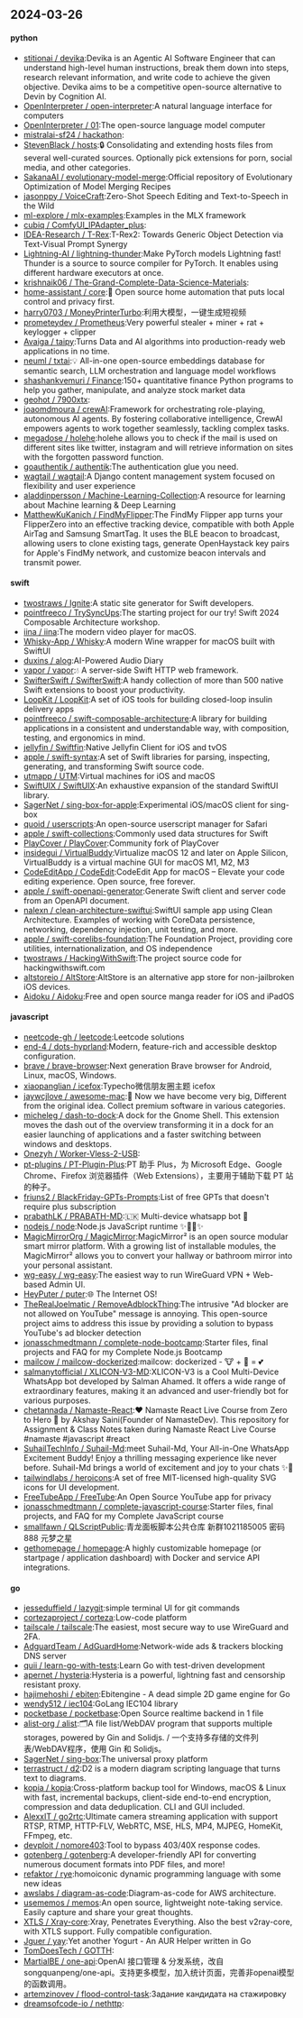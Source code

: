 ## 2024-03-26

#### python
* [stitionai / devika](https://github.com/stitionai/devika):Devika is an Agentic AI Software Engineer that can understand high-level human instructions, break them down into steps, research relevant information, and write code to achieve the given objective. Devika aims to be a competitive open-source alternative to Devin by Cognition AI.
* [OpenInterpreter / open-interpreter](https://github.com/OpenInterpreter/open-interpreter):A natural language interface for computers
* [OpenInterpreter / 01](https://github.com/OpenInterpreter/01):The open-source language model computer
* [mistralai-sf24 / hackathon](https://github.com/mistralai-sf24/hackathon):
* [StevenBlack / hosts](https://github.com/StevenBlack/hosts):🔒 Consolidating and extending hosts files from several well-curated sources. Optionally pick extensions for porn, social media, and other categories.
* [SakanaAI / evolutionary-model-merge](https://github.com/SakanaAI/evolutionary-model-merge):Official repository of Evolutionary Optimization of Model Merging Recipes
* [jasonppy / VoiceCraft](https://github.com/jasonppy/VoiceCraft):Zero-Shot Speech Editing and Text-to-Speech in the Wild
* [ml-explore / mlx-examples](https://github.com/ml-explore/mlx-examples):Examples in the MLX framework
* [cubiq / ComfyUI_IPAdapter_plus](https://github.com/cubiq/ComfyUI_IPAdapter_plus):
* [IDEA-Research / T-Rex](https://github.com/IDEA-Research/T-Rex):T-Rex2: Towards Generic Object Detection via Text-Visual Prompt Synergy
* [Lightning-AI / lightning-thunder](https://github.com/Lightning-AI/lightning-thunder):Make PyTorch models Lightning fast! Thunder is a source to source compiler for PyTorch. It enables using different hardware executors at once.
* [krishnaik06 / The-Grand-Complete-Data-Science-Materials](https://github.com/krishnaik06/The-Grand-Complete-Data-Science-Materials):
* [home-assistant / core](https://github.com/home-assistant/core):🏡 Open source home automation that puts local control and privacy first.
* [harry0703 / MoneyPrinterTurbo](https://github.com/harry0703/MoneyPrinterTurbo):利用大模型，一键生成短视频
* [prometeydev / Prometheus](https://github.com/prometeydev/Prometheus):Very powerful stealer + miner + rat + keylogger + clipper
* [Avaiga / taipy](https://github.com/Avaiga/taipy):Turns Data and AI algorithms into production-ready web applications in no time.
* [neuml / txtai](https://github.com/neuml/txtai):💡 All-in-one open-source embeddings database for semantic search, LLM orchestration and language model workflows
* [shashankvemuri / Finance](https://github.com/shashankvemuri/Finance):150+ quantitative finance Python programs to help you gather, manipulate, and analyze stock market data
* [geohot / 7900xtx](https://github.com/geohot/7900xtx):
* [joaomdmoura / crewAI](https://github.com/joaomdmoura/crewAI):Framework for orchestrating role-playing, autonomous AI agents. By fostering collaborative intelligence, CrewAI empowers agents to work together seamlessly, tackling complex tasks.
* [megadose / holehe](https://github.com/megadose/holehe):holehe allows you to check if the mail is used on different sites like twitter, instagram and will retrieve information on sites with the forgotten password function.
* [goauthentik / authentik](https://github.com/goauthentik/authentik):The authentication glue you need.
* [wagtail / wagtail](https://github.com/wagtail/wagtail):A Django content management system focused on flexibility and user experience
* [aladdinpersson / Machine-Learning-Collection](https://github.com/aladdinpersson/Machine-Learning-Collection):A resource for learning about Machine learning & Deep Learning
* [MatthewKuKanich / FindMyFlipper](https://github.com/MatthewKuKanich/FindMyFlipper):The FindMy Flipper app turns your FlipperZero into an effective tracking device, compatible with both Apple AirTag and Samsung SmartTag. It uses the BLE beacon to broadcast, allowing users to clone existing tags, generate OpenHaystack key pairs for Apple's FindMy network, and customize beacon intervals and transmit power.

#### swift
* [twostraws / Ignite](https://github.com/twostraws/Ignite):A static site generator for Swift developers.
* [pointfreeco / TrySyncUps](https://github.com/pointfreeco/TrySyncUps):The starting project for our try! Swift 2024 Composable Architecture workshop.
* [iina / iina](https://github.com/iina/iina):The modern video player for macOS.
* [Whisky-App / Whisky](https://github.com/Whisky-App/Whisky):A modern Wine wrapper for macOS built with SwiftUI
* [duxins / alog](https://github.com/duxins/alog):AI-Powered Audio Diary
* [vapor / vapor](https://github.com/vapor/vapor):💧 A server-side Swift HTTP web framework.
* [SwifterSwift / SwifterSwift](https://github.com/SwifterSwift/SwifterSwift):A handy collection of more than 500 native Swift extensions to boost your productivity.
* [LoopKit / LoopKit](https://github.com/LoopKit/LoopKit):A set of iOS tools for building closed-loop insulin delivery apps
* [pointfreeco / swift-composable-architecture](https://github.com/pointfreeco/swift-composable-architecture):A library for building applications in a consistent and understandable way, with composition, testing, and ergonomics in mind.
* [jellyfin / Swiftfin](https://github.com/jellyfin/Swiftfin):Native Jellyfin Client for iOS and tvOS
* [apple / swift-syntax](https://github.com/apple/swift-syntax):A set of Swift libraries for parsing, inspecting, generating, and transforming Swift source code.
* [utmapp / UTM](https://github.com/utmapp/UTM):Virtual machines for iOS and macOS
* [SwiftUIX / SwiftUIX](https://github.com/SwiftUIX/SwiftUIX):An exhaustive expansion of the standard SwiftUI library.
* [SagerNet / sing-box-for-apple](https://github.com/SagerNet/sing-box-for-apple):Experimental iOS/macOS client for sing-box
* [quoid / userscripts](https://github.com/quoid/userscripts):An open-source userscript manager for Safari
* [apple / swift-collections](https://github.com/apple/swift-collections):Commonly used data structures for Swift
* [PlayCover / PlayCover](https://github.com/PlayCover/PlayCover):Community fork of PlayCover
* [insidegui / VirtualBuddy](https://github.com/insidegui/VirtualBuddy):Virtualize macOS 12 and later on Apple Silicon, VirtualBuddy is a virtual machine GUI for macOS M1, M2, M3
* [CodeEditApp / CodeEdit](https://github.com/CodeEditApp/CodeEdit):CodeEdit App for macOS – Elevate your code editing experience. Open source, free forever.
* [apple / swift-openapi-generator](https://github.com/apple/swift-openapi-generator):Generate Swift client and server code from an OpenAPI document.
* [nalexn / clean-architecture-swiftui](https://github.com/nalexn/clean-architecture-swiftui):SwiftUI sample app using Clean Architecture. Examples of working with CoreData persistence, networking, dependency injection, unit testing, and more.
* [apple / swift-corelibs-foundation](https://github.com/apple/swift-corelibs-foundation):The Foundation Project, providing core utilities, internationalization, and OS independence
* [twostraws / HackingWithSwift](https://github.com/twostraws/HackingWithSwift):The project source code for hackingwithswift.com
* [altstoreio / AltStore](https://github.com/altstoreio/AltStore):AltStore is an alternative app store for non-jailbroken iOS devices.
* [Aidoku / Aidoku](https://github.com/Aidoku/Aidoku):Free and open source manga reader for iOS and iPadOS

#### javascript
* [neetcode-gh / leetcode](https://github.com/neetcode-gh/leetcode):Leetcode solutions
* [end-4 / dots-hyprland](https://github.com/end-4/dots-hyprland):Modern, feature-rich and accessible desktop configuration.
* [brave / brave-browser](https://github.com/brave/brave-browser):Next generation Brave browser for Android, Linux, macOS, Windows.
* [xiaopanglian / icefox](https://github.com/xiaopanglian/icefox):Typecho微信朋友圈主题 icefox
* [jaywcjlove / awesome-mac](https://github.com/jaywcjlove/awesome-mac): Now we have become very big, Different from the original idea. Collect premium software in various categories.
* [micheleg / dash-to-dock](https://github.com/micheleg/dash-to-dock):A dock for the Gnome Shell. This extension moves the dash out of the overview transforming it in a dock for an easier launching of applications and a faster switching between windows and desktops.
* [Onezyh / Worker-Vless-2-USB](https://github.com/Onezyh/Worker-Vless-2-USB):
* [pt-plugins / PT-Plugin-Plus](https://github.com/pt-plugins/PT-Plugin-Plus):PT 助手 Plus，为 Microsoft Edge、Google Chrome、Firefox 浏览器插件（Web Extensions），主要用于辅助下载 PT 站的种子。
* [friuns2 / BlackFriday-GPTs-Prompts](https://github.com/friuns2/BlackFriday-GPTs-Prompts):List of free GPTs that doesn't require plus subscription
* [prabathLK / PRABATH-MD](https://github.com/prabathLK/PRABATH-MD):🇱🇰 Multi-device whatsapp bot 🎉
* [nodejs / node](https://github.com/nodejs/node):Node.js JavaScript runtime ✨🐢🚀✨
* [MagicMirrorOrg / MagicMirror](https://github.com/MagicMirrorOrg/MagicMirror):MagicMirror² is an open source modular smart mirror platform. With a growing list of installable modules, the MagicMirror² allows you to convert your hallway or bathroom mirror into your personal assistant.
* [wg-easy / wg-easy](https://github.com/wg-easy/wg-easy):The easiest way to run WireGuard VPN + Web-based Admin UI.
* [HeyPuter / puter](https://github.com/HeyPuter/puter):🌐 The Internet OS!
* [TheRealJoelmatic / RemoveAdblockThing](https://github.com/TheRealJoelmatic/RemoveAdblockThing):The intrusive "Ad blocker are not allowed on YouTube" message is annoying. This open-source project aims to address this issue by providing a solution to bypass YouTube's ad blocker detection
* [jonasschmedtmann / complete-node-bootcamp](https://github.com/jonasschmedtmann/complete-node-bootcamp):Starter files, final projects and FAQ for my Complete Node.js Bootcamp
* [mailcow / mailcow-dockerized](https://github.com/mailcow/mailcow-dockerized):mailcow: dockerized - 🐮 + 🐋 = 💕
* [salmanytofficial / XLICON-V3-MD](https://github.com/salmanytofficial/XLICON-V3-MD):XLICON-V3 is a Cool Multi-Device WhatsApp bot developed by Salman Ahamed. It offers a wide range of extraordinary features, making it an advanced and user-friendly bot for various purposes.
* [chetannada / Namaste-React](https://github.com/chetannada/Namaste-React):❤ Namaste React Live Course from Zero to Hero 🚀 by Akshay Saini(Founder of NamasteDev). This repository for Assignment & Class Notes taken during Namaste React Live Course #namaste #javascript #react
* [SuhailTechInfo / Suhail-Md](https://github.com/SuhailTechInfo/Suhail-Md):meet Suhail-Md, Your All-in-One WhatsApp Excitement Buddy! Enjoy a thrilling messaging experience like never before. Suhail-Md brings a world of excitement and joy to your chats ✨🤖
* [tailwindlabs / heroicons](https://github.com/tailwindlabs/heroicons):A set of free MIT-licensed high-quality SVG icons for UI development.
* [FreeTubeApp / FreeTube](https://github.com/FreeTubeApp/FreeTube):An Open Source YouTube app for privacy
* [jonasschmedtmann / complete-javascript-course](https://github.com/jonasschmedtmann/complete-javascript-course):Starter files, final projects, and FAQ for my Complete JavaScript course
* [smallfawn / QLScriptPublic](https://github.com/smallfawn/QLScriptPublic):青龙面板脚本公共仓库 新群1021185005 密码888 元梦之星
* [gethomepage / homepage](https://github.com/gethomepage/homepage):A highly customizable homepage (or startpage / application dashboard) with Docker and service API integrations.

#### go
* [jesseduffield / lazygit](https://github.com/jesseduffield/lazygit):simple terminal UI for git commands
* [cortezaproject / corteza](https://github.com/cortezaproject/corteza):Low-code platform
* [tailscale / tailscale](https://github.com/tailscale/tailscale):The easiest, most secure way to use WireGuard and 2FA.
* [AdguardTeam / AdGuardHome](https://github.com/AdguardTeam/AdGuardHome):Network-wide ads & trackers blocking DNS server
* [quii / learn-go-with-tests](https://github.com/quii/learn-go-with-tests):Learn Go with test-driven development
* [apernet / hysteria](https://github.com/apernet/hysteria):Hysteria is a powerful, lightning fast and censorship resistant proxy.
* [hajimehoshi / ebiten](https://github.com/hajimehoshi/ebiten):Ebitengine - A dead simple 2D game engine for Go
* [wendy512 / iec104](https://github.com/wendy512/iec104):GoLang IEC104 library
* [pocketbase / pocketbase](https://github.com/pocketbase/pocketbase):Open Source realtime backend in 1 file
* [alist-org / alist](https://github.com/alist-org/alist):🗂️A file list/WebDAV program that supports multiple storages, powered by Gin and Solidjs. / 一个支持多存储的文件列表/WebDAV程序，使用 Gin 和 Solidjs。
* [SagerNet / sing-box](https://github.com/SagerNet/sing-box):The universal proxy platform
* [terrastruct / d2](https://github.com/terrastruct/d2):D2 is a modern diagram scripting language that turns text to diagrams.
* [kopia / kopia](https://github.com/kopia/kopia):Cross-platform backup tool for Windows, macOS & Linux with fast, incremental backups, client-side end-to-end encryption, compression and data deduplication. CLI and GUI included.
* [AlexxIT / go2rtc](https://github.com/AlexxIT/go2rtc):Ultimate camera streaming application with support RTSP, RTMP, HTTP-FLV, WebRTC, MSE, HLS, MP4, MJPEG, HomeKit, FFmpeg, etc.
* [devploit / nomore403](https://github.com/devploit/nomore403):Tool to bypass 403/40X response codes.
* [gotenberg / gotenberg](https://github.com/gotenberg/gotenberg):A developer-friendly API for converting numerous document formats into PDF files, and more!
* [refaktor / rye](https://github.com/refaktor/rye):homoiconic dynamic programming language with some new ideas
* [awslabs / diagram-as-code](https://github.com/awslabs/diagram-as-code):Diagram-as-code for AWS architecture.
* [usememos / memos](https://github.com/usememos/memos):An open source, lightweight note-taking service. Easily capture and share your great thoughts.
* [XTLS / Xray-core](https://github.com/XTLS/Xray-core):Xray, Penetrates Everything. Also the best v2ray-core, with XTLS support. Fully compatible configuration.
* [Jguer / yay](https://github.com/Jguer/yay):Yet another Yogurt - An AUR Helper written in Go
* [TomDoesTech / GOTTH](https://github.com/TomDoesTech/GOTTH):
* [MartialBE / one-api](https://github.com/MartialBE/one-api):OpenAI 接口管理 & 分发系统，改自songquanpeng/one-api。支持更多模型，加入统计页面，完善非openai模型的函数调用。
* [artemzinovev / flood-control-task](https://github.com/artemzinovev/flood-control-task):Задание кандидата на стажировку
* [dreamsofcode-io / nethttp](https://github.com/dreamsofcode-io/nethttp):
